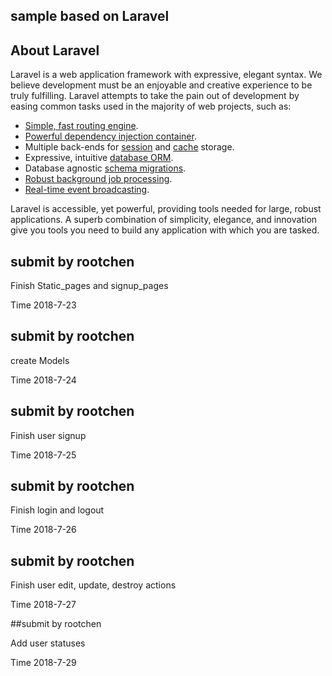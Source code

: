 ## sample based on Laravel

## About Laravel

Laravel is a web application framework with expressive, elegant syntax. We believe development must be an enjoyable and creative experience to be truly fulfilling. Laravel attempts to take the pain out of development by easing common tasks used in the majority of web projects, such as:

- [Simple, fast routing engine](https://laravel.com/docs/routing).
- [Powerful dependency injection container](https://laravel.com/docs/container).
- Multiple back-ends for [session](https://laravel.com/docs/session) and [cache](https://laravel.com/docs/cache) storage.
- Expressive, intuitive [database ORM](https://laravel.com/docs/eloquent).
- Database agnostic [schema migrations](https://laravel.com/docs/migrations).
- [Robust background job processing](https://laravel.com/docs/queues).
- [Real-time event broadcasting](https://laravel.com/docs/broadcasting).

Laravel is accessible, yet powerful, providing tools needed for large, robust applications. A superb combination of simplicity, elegance, and innovation give you tools you need to build any application with which you are tasked.
## submit by rootchen
<p>Finish Static_pages and signup_pages</p>
<p>Time 2018-7-23</p>

## submit by rootchen
<p>create Models</p>
<p>Time 2018-7-24</p>

## submit by rootchen
<p>Finish user signup</p>
<p>Time 2018-7-25</p> 

## submit by rootchen
<p>Finish login and logout</p>
<p>Time 2018-7-26</p>

## submit by rootchen
<p>Finish user edit, update, destroy actions</p>
<p>Time 2018-7-27</p>

##submit by rootchen
<p>Add user statuses</p>
<p>Time 2018-7-29</p>
